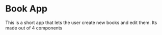 # Book App
This is a short app that lets the user create new books and edit them. Its made out of 4 components